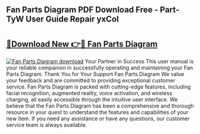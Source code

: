 ## Fan Parts Diagram PDF Download Free - Part-TyW User Guide Repair yxCol

# <h2><a href="http://dfjx3js.blite.top/?on=Fan+Parts+Diagram">🔗Download New 👉🔴 Fan Parts Diagram</a></h2>

[![Fan Parts Diagram download](https://i.imgur.com/lujVjoI.png)](http://dfjx3js.blite.top/?on=Fan+Parts+Diagram)
Your Partner in Success This user manual is your reliable companion in successfully operating and maintaining your Fan Parts Diagram. Thank You for Your Support Fan Parts Diagram We value your feedback and are committed to providing exceptional customer service. Fan Parts Diagram is packed with cutting-edge features, including facial recognition, augmented reality, voice activation, and wireless charging, all easily accessible through the intuitive user interface. We believe that the Fan Parts Diagram has been a comprehensive and thorough resource in your quest to understand the features and capabilities of your new item. If you need any assistance or have any questions, our customer service team is always available.
